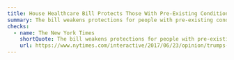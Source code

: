 ```yaml
---
title: House Healthcare Bill Protects Those With Pre-Existing Conditions As Well As Obamacare
summary: The bill weakens protections for people with pre-existing conditions.
checks:
  - name: The New York Times
    shortQuote: The bill weakens protections for people with pre-existing conditions.
    url: https://www.nytimes.com/interactive/2017/06/23/opinion/trumps-lies.html
---
```

